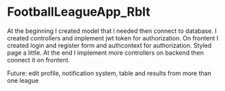 # FootballLeagueApp_RbIt
At the beginning I created model that i needed then connect to database.
I created controllers and implement jwt token for authorization.
On frontent I created login and register form and authcontext for authorization.
Styled page a little.
At the end I implement more controllers on backend then connect it on frontent.

Future:
edit profile, notification system, table and results from more than one league



